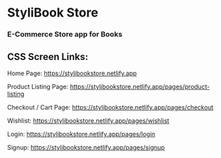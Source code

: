 # StyliBook Store

### E-Commerce Store app for Books

## CSS Screen Links:

Home Page: https://stylibookstore.netlify.app

Product Listing Page: https://stylibookstore.netlify.app/pages/product-listing

Checkout / Cart Page: https://stylibookstore.netlify.app/pages/checkout

Wishlist: https://stylibookstore.netlify.app/pages/wishlist

Login: https://stylibookstore.netlify.app/pages/login

Signup: https://stylibookstore.netlify.app/pages/signup

